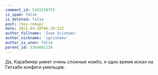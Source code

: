 ```yaml
---
comment_id: 5365258753
is_spam: false
is_deleted: false
post: /key-remap/
date: 2021-04-30T06:39:52Z
author_fullname: 'Ivan Grishaev'
author_nickname: 'igrishaev'
author_is_anon: false
parent_id: 5364661138
---
```


<p>Да, Карабинер умеет очень сложные комбо, я одно время искал на Гитхабе конфиги умельцев.</p>
